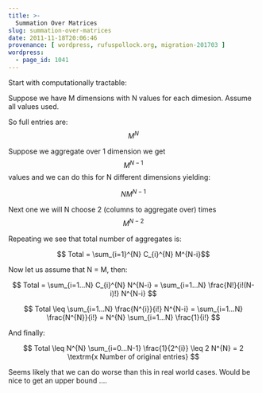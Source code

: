 ```yaml
---
title: >-
  Summation Over Matrices
slug: summation-over-matrices
date: 2011-11-18T20:06:46
provenance: [ wordpress, rufuspollock.org, migration-201703 ]
wordpress:
  - page_id: 1041
---
```


Start with computationally tractable:

Suppose we have M dimensions with N values for each dimesion. Assume all values used.

So full entries are: $$M^N$$

Suppose we aggregate over 1 dimension we get $$M^{N-1}$$ values and we can do this for N different dimensions yielding:

$$N M^{N-1}$$

Next one we will N choose 2 (columns to aggregate over) times $$M^{N-2}$$

Repeating we see that total number of aggregates is:

$$ Total = \sum_{i=1}^{N} C_{i}^{N} M^{N-i}$$

Now let us assume that N = M, then:

$$
Total = \sum_{i=1...N} C_{i}^{N} N^{N-i}
      = \sum_{i=1...N} \frac{N!}{i!(N-i)!}  N^{N-i}
$$

$$
 Total \leq \sum_{i=1...N} \frac{N^{i}}{i!}  N^{N-i}
      = \sum_{i=1...N} \frac{N^{N}}{i!}
      = N^{N} \sum_{i=1...N} \frac{1}{i!}
$$

And finally:

$$
Total \leq  N^{N} \sum_{i=0...N-1} \frac{1}{2^{i}}
      \leq  2 N^{N} = 2 \textrm{x Number of original entries}
$$

Seems likely that we can do worse than this in real world cases. Would be nice to get an upper bound ....


